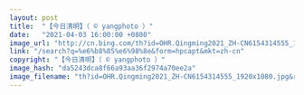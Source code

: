 ```yaml
---
layout: post
title:  "【今日清明】（ © yangphoto ）"
date:   "2021-04-03 16:00:00 +0800"
image_url: "http://cn.bing.com/th?id=OHR.Qingming2021_ZH-CN6154314555_1920x1080.jpg&rf=LaDigue_1920x1080.jpg&pid=hp"
link: "/search?q=%e6%b8%85%e6%98%8e&form=hpcapt&mkt=zh-cn"
copyright: "【今日清明】（ © yangphoto ）"
image_hash: "da5243dca8f66a93aa36f2974a70ee2a"
image_filename: "th?id=OHR.Qingming2021_ZH-CN6154314555_1920x1080.jpg&rf=LaDigue_1920x1080.jpg&pid=hp"
---
```

